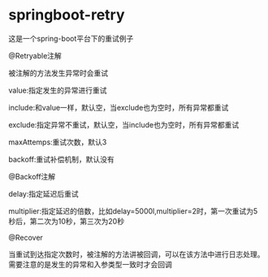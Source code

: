 # springboot-retry
这是一个spring-boot平台下的重试例子
 
@Retryable注解

被注解的方法发生异常时会重试

value:指定发生的异常进行重试

include:和value一样，默认空，当exclude也为空时，所有异常都重试

exclude:指定异常不重试，默认空，当include也为空时，所有异常都重试

maxAttemps:重试次数，默认3

backoff:重试补偿机制，默认没有

@Backoff注解

delay:指定延迟后重试

multiplier:指定延迟的倍数，比如delay=5000l,multiplier=2时，第一次重试为5秒后，第二次为10秒，第三次为20秒

@Recover

当重试到达指定次数时，被注解的方法讲被回调，可以在该方法中进行日志处理。需要注意的是发生的异常和入参类型一致时才会回调
